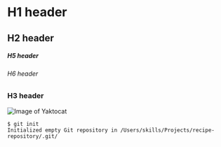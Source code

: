 # H1 header
## H2 header
##### H5 header
###### H6 header
### H3 header
![Image of Yaktocat](https://octodex.github.com/images/yaktocat.png)
```
$ git init
Initialized empty Git repository in /Users/skills/Projects/recipe-repository/.git/
```
